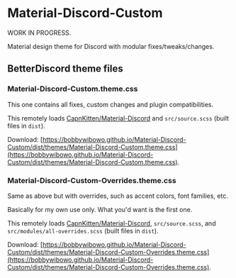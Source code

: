 # Material-Discord-Custom

WORK IN PROGRESS.

Material design theme for Discord with modular fixes/tweaks/changes.

## BetterDiscord theme files

### Material-Discord-Custom.theme.css

This one contains all fixes, custom changes and plugin compatibilities.

This remotely loads [CapnKitten/Material-Discord](https://github.com/CapnKitten/Material-Discord) and `src/source.scss` (built files in `dist`).

Download: [https://bobbywibowo.github.io/Material-Discord-Custom/dist/themes/Material-Discord-Custom.theme.css](https://bobbywibowo.github.io/Material-Discord-Custom/dist/themes/Material-Discord-Custom.theme.css).

### Material-Discord-Custom-Overrides.theme.css

Same as above but with overrides, such as accent colors, font families, etc.

Basically for my own use only. What you'd want is the first one.

This remotely loads [CapnKitten/Material-Discord](https://github.com/CapnKitten/Material-Discord), `src/source.scss`, and `src/modules/all-overrides.scss` (built files in `dist`).

Download: [https://bobbywibowo.github.io/Material-Discord-Custom/dist/themes/Material-Discord-Custom-Overrides.theme.css](https://bobbywibowo.github.io/Material-Discord-Custom/dist/themes/Material-Discord-Custom-Overrides.theme.css).
